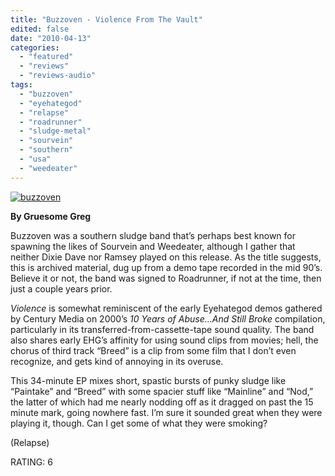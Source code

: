 ```yaml
---
title: "Buzzoven - Violence From The Vault"
edited: false
date: "2010-04-13"
categories:
  - "featured"
  - "reviews"
  - "reviews-audio"
tags:
  - "buzzoven"
  - "eyehategod"
  - "relapse"
  - "roadrunner"
  - "sludge-metal"
  - "sourvein"
  - "southern"
  - "usa"
  - "weedeater"
---
```


[![buzzoven](http://www.hellbound.ca/wp-content/uploads/2010/04/buzzoven.jpg "buzzoven")](http://www.hellbound.ca/wp-content/uploads/2010/04/buzzoven.jpg)

**By Gruesome Greg**

Buzzoven was a southern sludge band that’s perhaps best known for spawning the likes of Sourvein and Weedeater, although I gather that neither Dixie Dave nor Ramsey played on this release. As the title suggests, this is archived material, dug up from a demo tape recorded in the mid 90’s. Believe it or not, the band was signed to Roadrunner, if not at the time, then just a couple years prior.

_Violence_ is somewhat reminiscent of the early Eyehategod demos gathered by Century Media on 2000’s _10 Years of Abuse…And Still Broke_ compilation, particularly in its transferred-from-cassette-tape sound quality. The band also shares early EHG’s affinity for using sound clips from movies; hell, the chorus of third track “Breed” is a clip from some film that I don’t even recognize, and gets kind of annoying in its overuse.

This 34-minute EP mixes short, spastic bursts of punky sludge like “Paintake” and “Breed” with some spacier stuff like “Mainline” and “Nod,” the latter of which had me nearly nodding off as it dragged on past the 15 minute mark, going nowhere fast. I’m sure it sounded great when they were playing it, though. Can I get some of what they were smoking?

(Relapse)

RATING: 6
